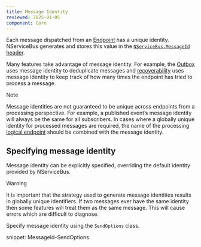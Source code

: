 ```yaml
---
title: Message Identity
reviewed: 2025-01-05
component: Core
---
```



Each message dispatched from an [Endpoint](/nservicebus/endpoints/) has a unique identity. NServiceBus generates and stores this value in the [`NServiceBus.MessageId` header](/nservicebus/messaging/headers.md#messaging-interaction-headers-nservicebus-messageid).

Many features take advantage of message identity. For example, the [Outbox](/nservicebus/outbox) uses message identity to deduplicate messages and [recoverability](/nservicebus/recoverability/) uses message identity to keep track of how many times the endpoint has tried to process a message.

> [!NOTE]
> Message identities are not guaranteed to be unique across endpoints from a processing perspective. For example, a published event’s message identity will always be the same for all subscribers. In cases where a globally unique identity for processed messages are required, the name of the processing [logical endpoint](/nservicebus/endpoints/#logical-endpoints) should be combined with the message identity.

## Specifying message identity

Message identity can be explicitly specified, overriding the default identity provided by NServiceBus.

> [!WARNING]
> It is important that the strategy used to generate message identities results in globally unique identifiers. If two messages ever have the same identity then some features will treat them as the same message. This will cause errors which are difficult to diagnose.

Specify message identity using the `SendOptions` class.

snippet: MessageId-SendOptions
